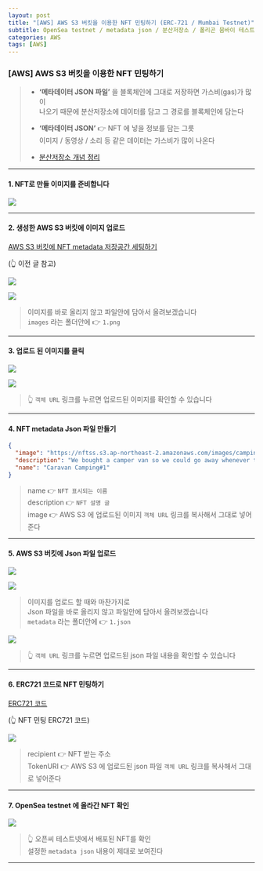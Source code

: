 ```yaml
---
layout: post
title: "[AWS] AWS S3 버킷을 이용한 NFT 민팅하기 (ERC-721 / Mumbai Testnet)"
subtitle: OpenSea testnet / metadata json / 분산저장소 / 폴리곤 뭄바이 테스트넷 / Polygon Matic
categories: AWS
tags: [AWS]
---
```


### [AWS] AWS S3 버킷을 이용한 NFT 민팅하기

> - **‘메타데이터 JSON 파일’** 을 블록체인에 그대로 저장하면 가스비(gas)가 많이<br>
>   나오기 때문에 분산저장소에 데이터를 담고 그 경로를 블록체인에 담는다<br>
>
> - **‘메타데이터 JSON’** 👉 NFT 에 넣을 정보를 담는 그릇<br>
>   이미지 / 동영상 / 소리 등 같은 데이터는 가스비가 많이 나온다<br>
>
> - [분산저장소 개념 정리](https://wavescats.github.io/blockchain/2022/05/28/bc41.html)

---

#### 1. NFT로 만들 이미지를 준비합니다

![](https://velog.velcdn.com/images/-__-/post/651f0f61-72a1-45da-bc5d-d618320f6cc8/image.png)

---

#### 2. 생성한 AWS S3 버킷에 이미지 업로드

[AWS S3 버킷에 NFT metadata 저장공간 세팅하기](https://wavescats.github.io/aws/2022/10/14/aws2.html)

(👆 이전 글 참고)

![](https://velog.velcdn.com/images/-__-/post/dec884fc-ccf1-488d-bcbf-563475b72ef2/image.png)

![](https://velog.velcdn.com/images/-__-/post/4c913ac9-fab6-4af3-b765-dd856bdf5a85/image.png)

> 이미지를 바로 올리지 않고 파일안에 담아서 올려보겠습니다<br>
> `images` 라는 폴더안에 👉 `1.png`

---

#### 3. 업로드 된 이미지를 클릭

![](https://velog.velcdn.com/images/-__-/post/82d00227-b7ef-4483-82e9-b0cdad3dea7a/image.png)

![](https://velog.velcdn.com/images/-__-/post/e81380ba-6cd5-414f-ae67-4d28f2ca8e55/image.png)

> 👆 `객체 URL` 링크를 누르면 업로드된 이미지를 확인할 수 있습니다

---

#### 4. NFT metadata Json 파일 만들기

```json
{
  "image": "https://nftss.s3.ap-northeast-2.amazonaws.com/images/camping.jpg",
  "description": "We bought a camper van so we could go away whenever the ancy took us As contactless travel is preferred campers are selling well He lived in a camper for 6months",
  "name": "Caravan Camping#1"
}
```

> name 👉 `NFT 표시되는 이름`<br>
> description 👉 `NFT 설명 글`<br>
> image 👉 AWS S3 에 업로드된 이미지 `객체 URL` 링크를 복사해서 그대로 넣어준다

---

#### 5. AWS S3 버킷에 Json 파일 업로드

![](https://velog.velcdn.com/images/-__-/post/114de1c1-f269-46a2-9171-403862d8dd67/image.png)

![](https://velog.velcdn.com/images/-__-/post/c7b7a5a9-57dc-49a6-980d-3399dd41c677/image.png)

> 이미지를 업로드 할 때와 마찬가지로<br>
> Json 파일을 바로 올리지 않고 파일안에 담아서 올려보겠습니다<br>
> `metadata` 라는 폴더안에 👉 `1.json`

![](https://velog.velcdn.com/images/-__-/post/63e38f6d-48f0-402e-9b11-f9476960ad33/image.png)

> 👆 `객체 URL` 링크를 누르면 업로드된 json 파일 내용을 확인할 수 있습니다

---

#### 6. ERC721 코드로 NFT 민팅하기

[ERC721 코드](https://github.com/wavescats/Solidity-Study/blob/main/ERC-721%20%EA%B8%B0%EB%B0%98%20NFT%20%EB%A7%8C%EB%93%A4%EA%B8%B0/MyNFTs.sol)

(👆 NFT 민팅 ERC721 코드)

![](https://velog.velcdn.com/images/-__-/post/694709d4-2fb8-4099-a0a7-fa7b0504fa69/image.png)

> recipient 👉 NFT 받는 주소<br>
> TokenURI 👉 AWS S3 에 업로드된 json 파일 `객체 URL` 링크를 복사해서 그대로 넣어준다

---

#### 7. OpenSea testnet 에 올라간 NFT 확인

![](https://velog.velcdn.com/images/-__-/post/fb98af09-7a88-4296-a48f-dd756019a956/image.png)

> 👆 오픈씨 테스트넷에서 배포된 NFT를 확인<br>
> 설정한 `metadata json` 내용이 제대로 보여진다

---

